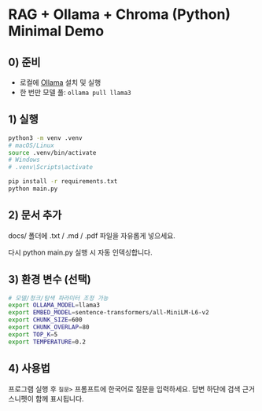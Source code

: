 # RAG + Ollama + Chroma (Python) Minimal Demo

## 0) 준비

- 로컬에 [Ollama](https://ollama.com) 설치 및 실행
- 한 번만 모델 풀: `ollama pull llama3`

## 1) 실행

```bash
python3 -m venv .venv
# macOS/Linux
source .venv/bin/activate
# Windows
# .venv\Scripts\activate

pip install -r requirements.txt
python main.py
```

## 2) 문서 추가

docs/ 폴더에 .txt / .md / .pdf 파일을 자유롭게 넣으세요.

다시 python main.py 실행 시 자동 인덱싱합니다.

## 3) 환경 변수 (선택)

```bash
# 모델/청크/탐색 파라미터 조정 가능
export OLLAMA_MODEL=llama3
export EMBED_MODEL=sentence-transformers/all-MiniLM-L6-v2
export CHUNK_SIZE=600
export CHUNK_OVERLAP=80
export TOP_K=5
export TEMPERATURE=0.2
```

## 4) 사용법

프로그램 실행 후 `질문>` 프롬프트에 한국어로 질문을 입력하세요.
답변 하단에 검색 근거 스니펫이 함께 표시됩니다.
